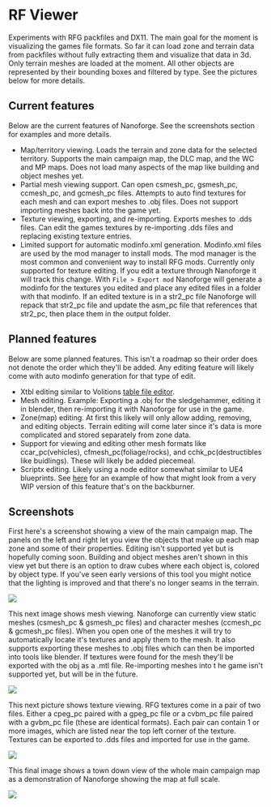 # RF Viewer
Experiments with RFG packfiles and DX11. The main goal for the moment is visualizing the games file formats. So far it can load zone and terrain data from packfiles without fully extracting them and visualize that data in 3d. Only terrain meshes are loaded at the moment. All other objects are represented by their bounding boxes and filtered by type. See the pictures below for more details. 

## Current features
Below are the current features of Nanoforge. See the screenshots section for examples and more details.
- Map/territory viewing. Loads the terrain and zone data for the selected territory. Supports the main campaign map, the DLC map, and the WC and MP maps. Does not load many aspects of the map like building and object meshes yet.
- Partial mesh viewing support. Can open csmesh_pc, gsmesh_pc, ccmesh_pc, and gcmesh_pc files. Attempts to auto find textures for each mesh and can export meshes to .obj files. Does not support importing meshes back into the game yet.
- Texture viewing, exporting, and re-importing. Exports meshes to .dds files. Can edit the games textures by re-importing .dds files and replacing existing texture entries.
- Limited support for automatic modinfo.xml generation. Modinfo.xml files are used by the mod manager to install mods. The mod manager is the most common and convenient way to install RFG mods. Currently only supported for texture editing. If you edit a texture through Nanoforge it will track this change. With `File > Export mod` Nanoforge will generate a modinfo for the textures you edited and place any edited files in a folder with that modinfo. If an edited texture is in a str2_pc file Nanoforge will repack that str2_pc file and update the asm_pc file that references that str2_pc, then place them in the output folder.

## Planned features 
Below are some planned features. This isn't a roadmap so their order does not denote the order which they'll be added. Any editing feature will likely come with auto modinfo generation for that type of edit.
- Xtbl editing similar to Volitions [table file editor](https://github.com/volition-inc/Kinzies-Toy-Box/tree/master/tools/table_file_editor).
- Mesh editing. Example: Exporting a .obj for the sledgehammer, editing it in blender, then re-importing it with Nanoforge for use in the game.
- Zone(map) editing. At first this likely will only allow adding, removing, and editing objects. Terrain editing will come later since it's data is more complicated and stored separately from zone data.
- Support for viewing and editing other mesh formats like ccar_pc(vehicles), cfmesh_pc(foliage/rocks), and cchk_pc(destructibles like buidlings). These will likely be added piecemeal.
- Scriptx editing. Likely using a node editor somewhat similar to UE4 blueprints. See [here](https://imgur.com/GaRuqAY) for an example of how that might look from a very WIP version of this feature that's on the backburner.

## Screenshots
First here's a screenshot showing a view of the main campaign map. The panels on the left and right let you view the objects that make up each map zone and some of their properties. Editing isn't supported yet but is hopefully coming soon. Building and object meshes aren't shown in this view yet but there is an option to draw cubes where each object is, colored by object type. If you've seen early versions of this tool you might notice that the lighting is improved and that there's no longer seams in the terrain.

![](https://i.imgur.com/2HOkcKJ.png)

This next image shows mesh viewing. Nanoforge can currently view static meshes (csmesh_pc & gsmesh_pc files) and character meshes (ccmesh_pc & gcmesh_pc files). When you open one of the meshes it will try to automatically locate it's textures and apply them to the mesh. It also supports exporting these meshes to .obj files which can then be imported into tools like blender. If textures were found for the mesh they'll be exported with the obj as a .mtl file. Re-importing meshes into t he game isn't supported yet, but will be in the future.

![](https://i.imgur.com/4jVOl5m.png)

This next picture shows texture viewing. RFG textures come in a pair of two files. Either a cpeg_pc paired with a gpeg_pc file or a cvbm_pc file paired with a gvbm_pc file (these are identical formats). Each pair can contain 1 or more images, which are listed near the top left corner of the texture. Textures can be exported to .dds files and imported for use in the game.

![](https://i.imgur.com/j0q4dah.jpg)

This final image shows a town down view of the whole main campaign map as a demonstration of Nanoforge showing the map at full scale.

![](https://i.imgur.com/gcWzvqH.png)
